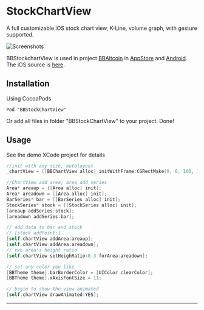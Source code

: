 StockChartView
===============

A full customizable iOS stock chart view, K-Line, volume graph, with gesture supported.

![Screenshots](https://github.com/chenxiaoyu3/BBStockChartView/blob/master/BBStockChartViewDemo/Screenshots/v1.1.0.png)

BBStockchartView is used in project [BBAltcoin](http://bbaltcoin.com/) in [AppStore](https://itunes.apple.com/tt/app/bb-kan-pan/id962337229?mt=8) and [Android](http://bbaltcoin.com/). The iOS source is [here](https://github.com/chenxiaoyu3/BBAltcoin-iOS).

Installation
----------------
Using CocoaPods

```Pod
Pod "BBStockChartView"
```

Or add all files in folder "BBStockChartView" to your project.
Done!

Usage
----------------

See the demo XCode project for details


```Objective-C
//init with any size, autolayout
_chartView = [[BBChartView alloc] initWithFrame:CGRectMake(0, 0, 100, 100)];

//ChartView add area, area add series
Area* areaup = [[Area alloc] init];
Area* areadown = [[Area alloc] init];
BarSeries* bar = [[BarSeries alloc] init];
StockSeries* stock = [[StockSeries alloc] init];
[areaup addSeries:stock];
[areadown addSeries:bar];

// add data to bar and stock
// [stock addPoint:]
[self.chartView addArea:areaup];
[self.chartView addArea:areadown];
// two area's height ratio
[self.chartView setHeighRatio:0.3 forArea:areadown];

// set any color you like
[BBTheme theme].barBorderColor = [UIColor clearColor];
[BBTheme theme].xAxisFontSize = 11;

// begin to show the view animated
[self.chartView drawAnimated:YES];
```
----------


